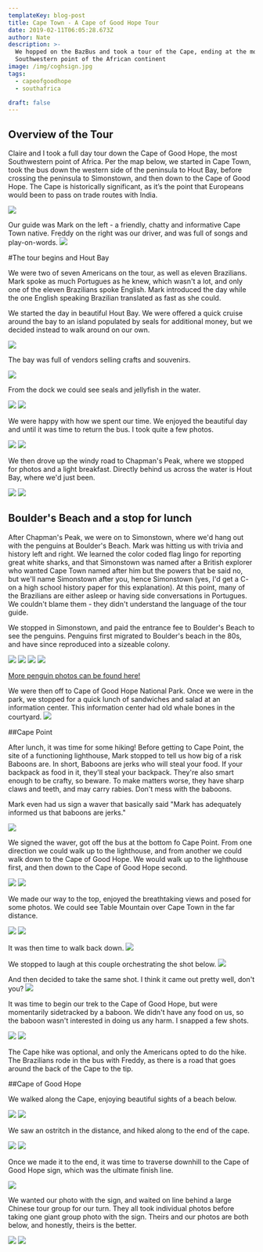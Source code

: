 ```yaml
---
templateKey: blog-post
title: Cape Town - A Cape of Good Hope Tour
date: 2019-02-11T06:05:28.673Z
author: Nate
description: >-
  We hopped on the BazBus and took a tour of the Cape, ending at the most
  Southwestern point of the African continent
image: /img/coghsign.jpg
tags:
  - capeofgoodhope
  - southafrica 

draft: false
---
```

## Overview of the Tour

Claire and I took a full day tour down the Cape of Good Hope, the most Southwestern point of Africa. Per the map below, we started in Cape Town, took the bus down the western side of the peninsula to Hout Bay, before crossing the peninsula to Simonstown, and then down to the Cape of Good Hope. The Cape is historically significant, as it’s the point that Europeans would been to pass on trade routes with India.

![](/img/2bc08eeb-ad8d-4882-8e56-0110fa6dc573.png)

Our guide was Mark on the left - a friendly, chatty and informative Cape Town native. Freddy on the right was our driver, and was full of songs and play-on-words. 
![](ourGuides.jpg)

\#The tour begins and Hout Bay

We were two of seven Americans on the tour, as well as eleven Brazilians. Mark spoke as much Portugues as he knew, which wasn't a lot, and only one of the eleven Brazilians spoke English. Mark introduced the day while the one English speaking Brazilian translated as fast as she could. 

We started the day in beautiful Hout Bay. We were offered a quick cruise around the bay to an island populated by seals for additional money, but we decided instead to walk around on our own. 

![](HBBay.jpg)

The bay was full of vendors selling crafts and souvenirs. 

![](HBVendors.jpg)

From the dock we could see seals and jellyfish in the water. 

![](HBmorningSeal.jpg)
![](HBJellyFish.jpg)

We were happy with how we spent our time. We enjoyed the beautiful day and until it was time to return the bus. I took quite a few photos. 

![](HBClaire.jpg)
![](HBSUP.jpg)

We then drove up the windy road to Chapman's Peak, where we stopped for photos and a light breakfast. Directly behind us across the water is Hout Bay, where we'd just been. 

![](ChapBahbes.jpg)
<img src="https://scontent.fcpt8-1.fna.fbcdn.net/v/t1.0-9/51855856_10156247789720748_1324471410466226176_o.jpg?_nc_cat=111&_nc_ht=scontent.fcpt8-1.fna&oh=92187a324234225d1b7b8781abefe97e&oe=5CF10149" style="max-width:65vw;height:auto;">

## Boulder's Beach and a stop for lunch

After Chapman's Peak, we were on to Simonstown, where we'd hang out with the penguins at Boulder's Beach. Mark was hitting us with trivia and history left and right. We learned the color coded flag lingo for reporting great white sharks, and that Simonstown was named after a British explorer who wanted Cape Town named after him but the powers that be said no, but we'll name Simonstown after you, hence Simonstown (yes, I'd get a C- on a high school history paper for this explanation). At this point, many of the Brazilians are either asleep or having side conversations in Portugues. We couldn't blame them - they didn't understand the language of the tour guide. 

We stopped in Simonstown, and paid the entrance fee to Boulder's Beach to see the penguins. Penguins first migrated to Boulder's beach in the 80s, and have since reproduced into a sizeable colony. 

![](BouldersSign.jpg)
![](BouldersView.jpg)
![](penguinSelfie.jpg)
![](lotsOfPenguins.jpg)

<a href = "https://www.thebahblog.com/blog/2019-02-10-boulder-beach-a-penguin-post/"> More penguin photos can be found here!</a>

We were then off to Cape of Good Hope National Park. Once we were in the park, we stopped for a quick lunch of sandwiches and salad at an information center. This information center had old whale bones in the courtyard. 
![](whaleBones.jpg)

\##Cape Point  

After lunch, it was time for some hiking! Before getting to Cape Point, the site of a functioning lighthouse, Mark stopped to tell us how big of a risk Baboons are. In short, Baboons are jerks who will steal your food. If your backpack as food in it, they'll steal your backpack. They're also smart enough to be crafty, so beware. To make matters worse, they have sharp claws and teeth, and may carry rabies. Don't mess with the baboons. 

Mark even had us sign a waver that basically said "Mark has adequately informed us that baboons are jerks."

![](doNotFeedBaboons.jpg)

We signed the waver, got off the bus at the bottom fo Cape Point. From one direction we could walk up to the lighthouse, and from another we could walk down to the Cape of Good Hope. We would walk up to the lighthouse first, and then down to the Cape of Good Hope second. 

![](capePointSign.jpg)
![](capePointLighthouse.jpg)

We made our way to the top, enjoyed the breathtaking views and posed for some photos. We could see Table Mountain over Cape Town in the far distance. 

![](CapePointBahbes.jpg)
![](CapePointBahbesAndLighthouse.jpg)

It was then time to walk back down. 
![](capePointTrail.jpg)

We stopped to laugh at this couple orchestrating the shot below. 
![](CapePointPeoplePosing.jpg)

And then decided to take the same shot. I think it came out pretty well, don't you? 
![](capePointClairePosing.jpg)

It was time to begin our trek to the Cape of Good Hope, but were momentarily sidetracked by a baboon. We didn't have any food on us, so the baboon wasn't interested in doing us any harm. I snapped a few shots. 

![](capePointBaboon.jpg)
![](capePointBaboon2.jpg)

The Cape hike was optional, and only the Americans opted to do the hike. The Brazilians rode in the bus with Freddy, as there is a road that goes around the back of the Cape to the tip. 

\##Cape of Good Hope

We walked along the Cape, enjoying beautiful sights of a beach below.

![](coghBeach.jpg)
![](coghBeautifulBeach.jpg)

We saw an ostritch in the distance, and hiked along to the end of the cape. 

![](coghOstrich.jpg)
![](coghBahbesOnCape.jpg)

Once we made it to the end, it was time to traverse downhill to the Cape of Good Hope sign, which was the ultimate finish line. 

![](coghDownHill.jpg)

We wanted our photo with the sign, and waited on line behind a large Chinese tour group for our turn. They all took individual photos before taking one giant group photo with the sign. Theirs and our photos are both below, and honestly, theirs is the better. 

![](coghSighChineseTourists.jpg)
![](coghSign.jpg)
